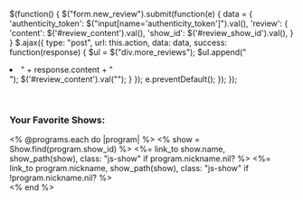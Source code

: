 $(function() {
  $("form.new_review").submit(function(e) {
    data = {
      'authenticity_token': $("input[name='authenticity_token']").val(),
      'review': {
        'content': $('#review_content').val(),
        'show_id': $('#review_show_id').val(),
      }
    }
    $.ajax({
      type: "post",
      url: this.action,
      data: data,
      success: function(response) {
        $ul = $("div.more_reviews");
        $ul.append("<li>" + response.content + "</li>");
        $('#review_content').val("");
      }
    });
    e.preventDefault();
  });
});



<br>
<h3> Your Favorite Shows: </h3>
  <% @programs.each do |program| %>
    <% show = Show.find(program.show_id) %>
    <%= link_to show.name, show_path(show), class: "js-show" if program.nickname.nil? %>
    <%= link_to program.nickname, show_path(show), class: "js-show" if !program.nickname.nil? %>
  <br>
  <% end %>
